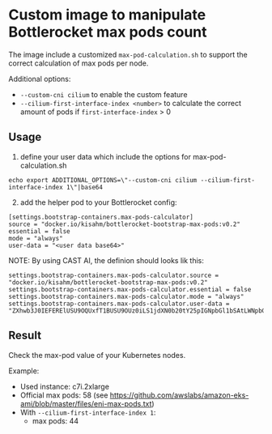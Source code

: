 # Custom image to manipulate Bottlerocket max pods count
The image include a customized `max-pod-calculation.sh` to support the correct calculation of max pods per node.

Additional options:
* `--custom-cni cilium` to enable the custom feature
* `--cilium-first-interface-index <number>` to calculate the correct amount of pods if `first-interface-index` > 0

## Usage

1. define your user data which include the options for max-pod-calculation.sh
```
echo export ADDITIONAL_OPTIONS=\"--custom-cni cilium --cilium-first-interface-index 1\"|base64
```

2. add the helper pod to your Bottlerocket config:
```
[settings.bootstrap-containers.max-pods-calculator]
source = "docker.io/kisahm/bottlerocket-bootstrap-max-pods:v0.2"
essential = false
mode = "always"
user-data = "<user data base64>"
```

NOTE: By using CAST AI, the definion should looks lik this:
```
settings.bootstrap-containers.max-pods-calculator.source = "docker.io/kisahm/bottlerocket-bootstrap-max-pods:v0.2"
settings.bootstrap-containers.max-pods-calculator.essential = false
settings.bootstrap-containers.max-pods-calculator.mode = "always"
settings.bootstrap-containers.max-pods-calculator.user-data = "ZXhwb3J0IEFERElUSU9OQUxfT1BUSU9OUz0iLS1jdXN0b20tY25pIGNpbGl1bSAtLWNpbGl1bS1maXJzdC1pbnRlcmZhY2UtaW5kZXggMSIK"
```

## Result
Check the max-pod value of your Kubernetes nodes. 

Example:
* Used instance: c7i.2xlarge
* Official max pods: 58 (see https://github.com/awslabs/amazon-eks-ami/blob/master/files/eni-max-pods.txt)
* With `--cilium-first-interface-index 1`:
  * max pods: 44